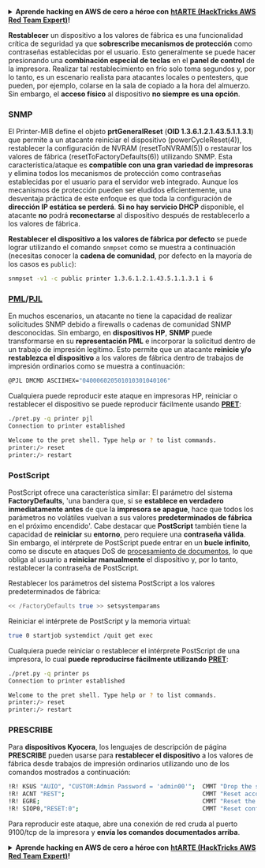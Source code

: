 <details>

<summary><strong>Aprende hacking en AWS de cero a héroe con</strong> <a href="https://training.hacktricks.xyz/courses/arte"><strong>htARTE (HackTricks AWS Red Team Expert)</strong></a><strong>!</strong></summary>

Otras formas de apoyar a HackTricks:

* Si quieres ver a tu **empresa anunciada en HackTricks** o **descargar HackTricks en PDF**, consulta los [**PLANES DE SUSCRIPCIÓN**](https://github.com/sponsors/carlospolop)!
* Consigue el [**merchandising oficial de PEASS & HackTricks**](https://peass.creator-spring.com)
* Descubre [**La Familia PEASS**](https://opensea.io/collection/the-peass-family), nuestra colección de [**NFTs exclusivos**](https://opensea.io/collection/the-peass-family)
* **Únete al** 💬 [**grupo de Discord**](https://discord.gg/hRep4RUj7f) o al [**grupo de telegram**](https://t.me/peass) o **sigue** a **Twitter** 🐦 [**@carlospolopm**](https://twitter.com/carlospolopm)**.**
* **Comparte tus trucos de hacking enviando PRs a los repositorios de GitHub de** [**HackTricks**](https://github.com/carlospolop/hacktricks) y [**HackTricks Cloud**](https://github.com/carlospolop/hacktricks-cloud).

</details>


**Restablecer** un dispositivo a los valores de fábrica es una funcionalidad crítica de seguridad ya que **sobrescribe mecanismos de protección** como contraseñas establecidas por el usuario. Esto generalmente se puede hacer presionando una **combinación especial de teclas** en el **panel de control** de la impresora. Realizar tal restablecimiento en frío solo toma segundos y, por lo tanto, es un escenario realista para atacantes locales o pentesters, que pueden, por ejemplo, colarse en la sala de copiado a la hora del almuerzo. Sin embargo, el **acceso físico** al dispositivo **no siempre es una opción**.

### SNMP

El Printer-MIB define el objeto **prtGeneralReset** (**OID 1.3.6.1.2.1.43.5.1.1.3.1**) que permite a un atacante reiniciar el dispositivo (powerCycleReset(4)), restablecer la configuración de NVRAM (resetToNVRAM(5)) o restaurar los valores de fábrica (resetToFactoryDefaults(6)) utilizando SNMP. Esta característica/ataque es **compatible con una gran variedad de impresoras** y elimina todos los mecanismos de protección como contraseñas establecidas por el usuario para el servidor web integrado. Aunque los mecanismos de protección pueden ser eludidos eficientemente, una desventaja práctica de este enfoque es que toda la configuración de **dirección IP estática se perderá**. **Si no hay servicio DHCP** disponible, el atacante **no** podrá **reconectarse** al dispositivo después de restablecerlo a los valores de fábrica.

**Restablecer el dispositivo a los valores de fábrica por defecto** se puede lograr utilizando el comando `snmpset` como se muestra a continuación (necesitas conocer la **cadena de comunidad**, por defecto en la mayoría de los casos es `public`):
```bash
snmpset -v1 -c public printer 1.3.6.1.2.1.43.5.1.1.3.1 i 6
```
### [PML](./#pml)/[PJL](./#pjl)

En muchos escenarios, un atacante no tiene la capacidad de realizar solicitudes SNMP debido a firewalls o cadenas de comunidad SNMP desconocidas. Sin embargo, en **dispositivos HP**, **SNMP** puede transformarse en su **representación PML** e incorporar la solicitud dentro de un trabajo de impresión legítimo. Esto permite que un atacante **reinicie y/o restablezca el dispositivo** a los valores de fábrica dentro de trabajos de impresión ordinarios como se muestra a continuación:
```bash
@PJL DMCMD ASCIIHEX="040006020501010301040106"
```
Cualquiera puede reproducir este ataque en impresoras HP, reiniciar o restablecer el dispositivo se puede reproducir fácilmente usando [**PRET**](https://github.com/RUB-NDS/PRET):
```bash
./pret.py -q printer pjl
Connection to printer established

Welcome to the pret shell. Type help or ? to list commands.
printer:/> reset
printer:/> restart
```
### PostScript

PostScript ofrece una característica similar: El parámetro del sistema **FactoryDefaults**, 'una bandera que, si se **establece en verdadero** **inmediatamente antes** de que la **impresora se apague**, hace que todos los parámetros no volátiles vuelvan a sus valores **predeterminados de fábrica** en el próximo encendido'. Cabe destacar que **PostScript** también tiene la capacidad de **reiniciar** su **entorno**, pero requiere una **contraseña válida**. \
Sin embargo, el intérprete de PostScript puede entrar en un **bucle infinito**, como se discute en ataques DoS de [procesamiento de documentos](http://hacking-printers.net/wiki/index.php/Document\_processing), lo que obliga al usuario a **reiniciar manualmente** el dispositivo y, por lo tanto, restablecer la contraseña de PostScript.

Restablecer los parámetros del sistema PostScript a los valores predeterminados de fábrica:
```bash
<< /FactoryDefaults true >> setsystemparams
```
Reiniciar el intérprete de PostScript y la memoria virtual:
```bash
true 0 startjob systemdict /quit get exec
```
Cualquiera puede reiniciar o restablecer el intérprete PostScript de una impresora, lo cual **puede reproducirse fácilmente utilizando** [**PRET**](https://github.com/RUB-NDS/PRET):
```bash
./pret.py -q printer ps
Connection to printer established

Welcome to the pret shell. Type help or ? to list commands.
printer:/> reset
printer:/> restart
```
### PRESCRIBE

Para **dispositivos Kyocera**, los lenguajes de descripción de página **PRESCRIBE** pueden usarse para **restablecer el dispositivo** a los valores de fábrica desde trabajos de impresión ordinarios utilizando uno de los comandos mostrados a continuación:
```bash
!R! KSUS "AUIO", "CUSTOM:Admin Password = 'admin00'";  CMMT "Drop the security level, reset password";
!R! ACNT "REST";                                       CMMT "Reset account code admin password";
!R! EGRE;                                              CMMT "Reset the engine board to factory defaults";
!R! SIOP0,"RESET:0";                                   CMMT "Reset configuration settings";
```
Para reproducir este ataque, abre una conexión de red cruda al puerto 9100/tcp de la impresora y **envía los comandos documentados arriba**.

<details>

<summary><strong>Aprende hacking en AWS de cero a héroe con</strong> <a href="https://training.hacktricks.xyz/courses/arte"><strong>htARTE (HackTricks AWS Red Team Expert)</strong></a><strong>!</strong></summary>

Otras formas de apoyar a HackTricks:

* Si quieres ver tu **empresa anunciada en HackTricks** o **descargar HackTricks en PDF**, consulta los [**PLANES DE SUSCRIPCIÓN**](https://github.com/sponsors/carlospolop)!
* Consigue el [**merchandising oficial de PEASS & HackTricks**](https://peass.creator-spring.com)
* Descubre [**La Familia PEASS**](https://opensea.io/collection/the-peass-family), nuestra colección de [**NFTs**](https://opensea.io/collection/the-peass-family) exclusivos
* **Únete al** 💬 [**grupo de Discord**](https://discord.gg/hRep4RUj7f) o al [**grupo de telegram**](https://t.me/peass) o **sigue** a **Twitter** 🐦 [**@carlospolopm**](https://twitter.com/carlospolopm)**.**
* **Comparte tus trucos de hacking enviando PRs a los repositorios de GitHub de** [**HackTricks**](https://github.com/carlospolop/hacktricks) y [**HackTricks Cloud**](https://github.com/carlospolop/hacktricks-cloud).

</details>
